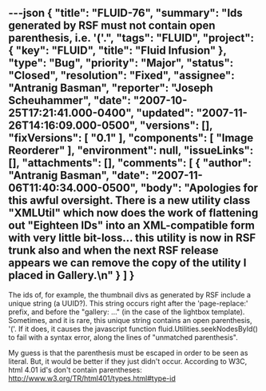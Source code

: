---json
{
  "title": "FLUID-76",
  "summary": "Ids generated by RSF must not contain open parenthesis, i.e. '('.",
  "tags": "FLUID",
  "project": {
    "key": "FLUID",
    "title": "Fluid Infusion"
  },
  "type": "Bug",
  "priority": "Major",
  "status": "Closed",
  "resolution": "Fixed",
  "assignee": "Antranig Basman",
  "reporter": "Joseph Scheuhammer",
  "date": "2007-10-25T17:21:41.000-0400",
  "updated": "2007-11-26T14:16:09.000-0500",
  "versions": [],
  "fixVersions": [
    "0.1"
  ],
  "components": [
    "Image Reorderer"
  ],
  "environment": null,
  "issueLinks": [],
  "attachments": [],
  "comments": [
    {
      "author": "Antranig Basman",
      "date": "2007-11-06T11:40:34.000-0500",
      "body": "Apologies for this awful oversight. There is a new utility class \"XMLUtil\" which now does the work of flattening out \"Eighteen IDs\" into an XML-compatible form with very little bit-loss... this utility is now in RSF trunk also and when the next RSF release appears we can remove the copy of the utility I placed in Gallery.\n"
    }
  ]
}
---
The ids of, for example, the thumbnail divs as generated by RSF include a unique string (a UUID?).  This string occurs right after the 'page-replace:' prefix, and before the "gallery: ..." (in the case of the lightbox template).  Sometimes, and it is rare, this unique string contains an open parenthesis, '('.  If it does, it causes the javascript function fluid.Utilities.seekNodesById() to fail with a syntax error, along the lines of "unmatched parenthesis".

My guess is that the parenthesis must be escaped in order to be seen as literal.  But, it would be better if they just didn't occur.  According to W3C, html 4.01 id's don't contain parentheses:\
<http://www.w3.org/TR/html401/types.html#type-id>

        
